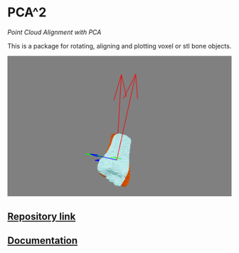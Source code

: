 # PCA^2
*Point Cloud Alignment with PCA*

This is a package for rotating, aligning and plotting voxel or stl bone objects.

![](images/non_alined.png)

## [Repository link](https://github.com/lukemshepherd/vox)

## [Documentation](https://lukemshepherd.github.io/vox/documentation/)


<!-- [Class methods docs](https://lukemshepherd.github.io/vox/bone_docs/)

[Functions docs](https://lukemshepherd.github.io/vox/func_docs/) -->
